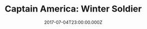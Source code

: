---
title: "Captain America: Winter Soldier"
year: 2014
date: 2017-07-04T23:00:00.000Z
permalink: /almanac/movies/2017-07-05-winter-soldier/index.html
rating: 3
tmdbid: 100402
---